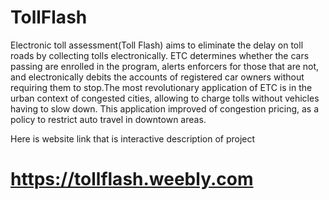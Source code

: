 # TollFlash
Electronic toll assessment(Toll Flash) aims to eliminate the delay on toll roads by collecting tolls electronically. ETC determines whether the cars passing are enrolled in the program, alerts enforcers for those that are not, and electronically debits the accounts of registered car owners without requiring them to stop.The most revolutionary application of ETC is in the urban context of congested cities, allowing to charge tolls without vehicles having to slow down. This application improved of congestion pricing, as a policy to restrict auto travel in downtown areas.


Here is website link that is interactive description of project

# https://tollflash.weebly.com
